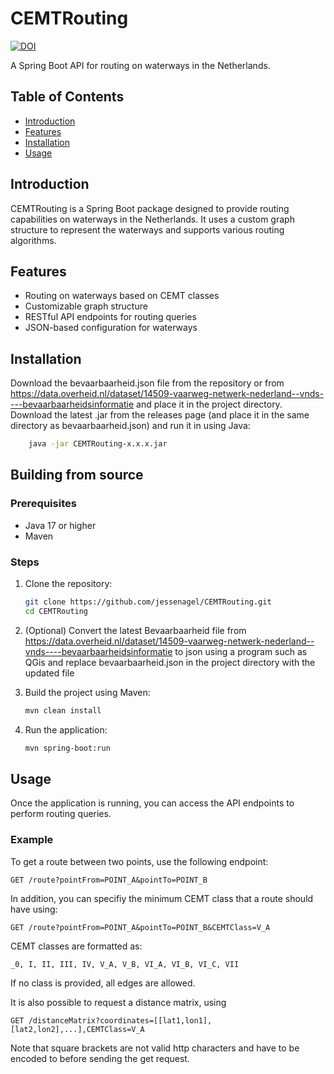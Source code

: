 # CEMTRouting


[![DOI](https://zenodo.org/badge/905143228.svg)](https://doi.org/10.5281/zenodo.15114238)


A Spring Boot API for routing on waterways in the Netherlands.

## Table of Contents

- [Introduction](#introduction)
- [Features](#features)
- [Installation](#installation)
- [Usage](#usage)
## Introduction

CEMTRouting is a Spring Boot package designed to provide routing capabilities on waterways in the Netherlands. It uses a custom graph structure to represent the waterways and supports various routing algorithms.

## Features

- Routing on waterways based on CEMT classes
- Customizable graph structure
- RESTful API endpoints for routing queries
- JSON-based configuration for waterways


## Installation
Download the bevaarbaarheid.json file from the repository or from https://data.overheid.nl/dataset/14509-vaarweg-netwerk-nederland--vnds----bevaarbaarheidsinformatie and place it in the project directory.
Download the latest .jar from the releases page (and place it in the same directory as bevaarbaarheid.json) and run it in using Java:
```sh
    java -jar CEMTRouting-x.x.x.jar
```

## Building from source

### Prerequisites

- Java 17 or higher
- Maven

### Steps

1. Clone the repository:
    ```sh
    git clone https://github.com/jessenagel/CEMTRouting.git
    cd CEMTRouting
    ```

2. (Optional) Convert the latest Bevaarbaarheid file from https://data.overheid.nl/dataset/14509-vaarweg-netwerk-nederland--vnds----bevaarbaarheidsinformatie to json using a program such as QGis and replace bevaarbaarheid.json in the project directory with the updated file

3. Build the project using Maven:
    ```sh
    mvn clean install
    ```
 
4. Run the application:
    ```sh
    mvn spring-boot:run
    ```

## Usage

Once the application is running, you can access the API endpoints to perform routing queries.

### Example

To get a route between two points, use the following endpoint:
```
GET /route?pointFrom=POINT_A&pointTo=POINT_B
```
In addition, you can specifiy the minimum CEMT class that a route should have using:
```
GET /route?pointFrom=POINT_A&pointTo=POINT_B&CEMTClass=V_A
```
CEMT classes are formatted as:
```
_0, I, II, III, IV, V_A, V_B, VI_A, VI_B, VI_C, VII
```
If no class is provided, all edges are allowed.

It is also possible to request a distance matrix, using


```
GET /distanceMatrix?coordinates=[[lat1,lon1],[lat2,lon2],...],CEMTClass=V_A
```

Note that square brackets are not valid http characters and have to be encoded to before sending the get request.
